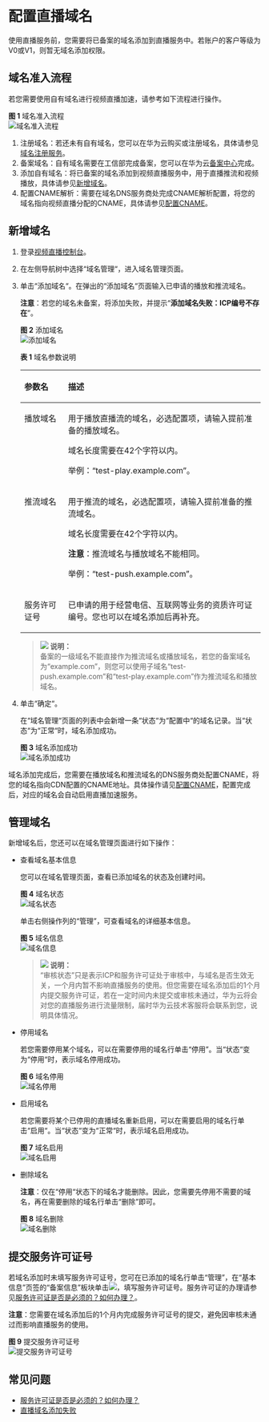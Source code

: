 # 配置直播域名<a name="live010002"></a>

使用直播服务前，您需要将已备案的域名添加到直播服务中。若账户的客户等级为V0或V1，则暂无域名添加权限。

## 域名准入流程<a name="section19545380178"></a>

若您需要使用自有域名进行视频直播加速，请参考如下流程进行操作。

**图 1**  域名准入流程<a name="fig5155122522815"></a>  
![](figures/域名准入流程.png "域名准入流程")

1.  注册域名：若还未有自有域名，您可以在华为云购买或注册域名，具体请参见[域名注册服务](https://www.huaweicloud.com/product/domain.html)。
2.  备案域名：自有域名需要在工信部完成备案，您可以在华为云[备案中心](https://beian.huaweicloud.com/)完成。
3.  添加自有域名：将已备案的域名添加到视频直播服务中，用于直播推流和视频播放，具体请参见[新增域名](#section1326884516114)。
4.  配置CNAME解析：需要在域名DNS服务商处完成CNAME解析配置，将您的域名指向视频直播分配的CNAME，具体请参见[配置CNAME](配置CNAME.md)。

## 新增域名<a name="section1326884516114"></a>

1.  登录[视频直播控制台](https://console.huaweicloud.com/live)。
2.  在左侧导航树中选择“域名管理“，进入域名管理页面。
3.  单击“添加域名“。在弹出的“添加域名“页面输入已申请的播放和推流域名。

    **注意**：若您的域名未备案，将添加失败，并提示“**添加域名失败：ICP编号不存在**”。

    **图 2**  添加域名<a name="fig251002713570"></a>  
    ![](figures/添加域名.png "添加域名")

    **表 1**  域名参数说明

    <a name="table1163972513102"></a>
    <table><thead align="left"><tr id="row1763962516105"><th class="cellrowborder" valign="top" width="18.2%" id="mcps1.2.3.1.1"><p id="p26391125111012"><a name="p26391125111012"></a><a name="p26391125111012"></a>参数名</p>
    </th>
    <th class="cellrowborder" valign="top" width="81.8%" id="mcps1.2.3.1.2"><p id="p18639172517105"><a name="p18639172517105"></a><a name="p18639172517105"></a>描述</p>
    </th>
    </tr>
    </thead>
    <tbody><tr id="row7639152501012"><td class="cellrowborder" valign="top" width="18.2%" headers="mcps1.2.3.1.1 "><p id="p16639325101018"><a name="p16639325101018"></a><a name="p16639325101018"></a>播放域名</p>
    </td>
    <td class="cellrowborder" valign="top" width="81.8%" headers="mcps1.2.3.1.2 "><p id="p3520155283119"><a name="p3520155283119"></a><a name="p3520155283119"></a>用于播放直播流的域名，必选配置项，请输入提前准备的播放域名。</p>
    <p id="p18733414541"><a name="p18733414541"></a><a name="p18733414541"></a>域名长度需要在42个字符以内。</p>
    <p id="p1463952531014"><a name="p1463952531014"></a><a name="p1463952531014"></a>举例：“test-play.example.com”。</p>
    </td>
    </tr>
    <tr id="row563942511013"><td class="cellrowborder" valign="top" width="18.2%" headers="mcps1.2.3.1.1 "><p id="p363962510102"><a name="p363962510102"></a><a name="p363962510102"></a>推流域名</p>
    </td>
    <td class="cellrowborder" valign="top" width="81.8%" headers="mcps1.2.3.1.2 "><p id="p10639112561018"><a name="p10639112561018"></a><a name="p10639112561018"></a>用于推流的域名，必选配置项，请输入提前准备的推流域名。</p>
    <p id="p151081441105410"><a name="p151081441105410"></a><a name="p151081441105410"></a>域名长度需要在42个字符以内。</p>
    <p id="p16280733175417"><a name="p16280733175417"></a><a name="p16280733175417"></a><strong id="b1137411547540"><a name="b1137411547540"></a><a name="b1137411547540"></a>注意</strong>：推流域名与播放域名不能相同。</p>
    <p id="p191201413349"><a name="p191201413349"></a><a name="p191201413349"></a>举例：“test-push.example.com”。</p>
    </td>
    </tr>
    <tr id="row116391625141016"><td class="cellrowborder" valign="top" width="18.2%" headers="mcps1.2.3.1.1 "><p id="p363917256104"><a name="p363917256104"></a><a name="p363917256104"></a>服务许可证号</p>
    </td>
    <td class="cellrowborder" valign="top" width="81.8%" headers="mcps1.2.3.1.2 "><p id="p56702028184018"><a name="p56702028184018"></a><a name="p56702028184018"></a>已申请的用于经营电信、互联网等业务的资质许可证编号。您也可以在域名添加后再补充。</p>
    </td>
    </tr>
    </tbody>
    </table>

    >![](public_sys-resources/icon-note.gif) **说明：**   
    >备案的一级域名不能直接作为推流域名或播放域名，若您的备案域名为“example.com”，则您可以使用子域名“test-push.example.com”和“test-play.example.com”作为推流域名和播放域名。  

4.  单击“确定“。

    在“域名管理“页面的列表中会新增一条“状态“为“配置中“的域名记录。当“状态“为“正常“时，域名添加成功。

    **图 3**  域名添加成功<a name="fig443953585717"></a>  
    ![](figures/域名添加成功.png "域名添加成功")


域名添加完成后，您需要在播放域名和推流域名的DNS服务商处配置CNAME，将您的域名指向CDN配置的CNAME地址。具体操作请见[配置CNAME](配置CNAME.md)，配置完成后，对应的域名会自动启用直播加速服务。

## 管理域名<a name="section152155971211"></a>

新增域名后，您还可以在域名管理页面进行如下操作：

-   查看域名基本信息

    您可以在域名管理页面，查看已添加域名的状态及创建时间。

    **图 4**  域名状态<a name="fig1122163715505"></a>  
    ![](figures/域名状态.png "域名状态")

    单击右侧操作列的“管理”，可查看域名的详细基本信息。

    **图 5**  域名信息<a name="fig353817333490"></a>  
    ![](figures/域名信息.png "域名信息")

    >![](public_sys-resources/icon-note.gif) **说明：**   
    >“审核状态”只是表示ICP和服务许可证处于审核中，与域名是否生效无关，一个月内暂不影响直播服务的使用。但您需要在域名添加后的1个月内提交服务许可证，若在一定时间内未提交或审核未通过，华为云将会对您的直播服务进行流量限制，届时华为云技术客服将会联系到您，说明具体情况。  

-   停用域名

    若您需要停用某个域名，可以在需要停用的域名行单击“停用”。当“状态“变为“停用“时，表示域名停用成功。

    **图 6**  域名停用<a name="fig184661410135710"></a>  
    ![](figures/域名停用.png "域名停用")

-   启用域名

    若您需要将某个已停用的直播域名重新启用，可以在需要启用的域名行单击“启用“。当“状态“变为“正常“时，表示域名启用成功。

    **图 7**  域名启用<a name="fig148451354588"></a>  
    ![](figures/域名启用.png "域名启用")

-   删除域名

    **注意**：仅在“停用“状态下的域名才能删除。因此，您需要先停用不需要的域名，再在需要删除的域名行单击“删除”即可。

    **图 8**  域名删除<a name="fig1659761414584"></a>  
    ![](figures/域名删除.png "域名删除")


## 提交服务许可证号<a name="section1579394343920"></a>

若域名添加时未填写服务许可证号，您可在已添加的域名行单击“管理”，在“基本信息”页签的“备案信息”板块单击![](figures/编辑.png)，填写服务许可证号。服务许可证的办理请参见[服务许可证是否是必须的？如何办理？](https://support.huaweicloud.com/live_faq/live080008005.html)。

**注意**：您需要在域名添加后的1个月内完成服务许可证号的提交，避免因审核未通过而影响直播服务的使用。

**图 9**  提交服务许可证号<a name="fig12814192015811"></a>  
![](figures/提交服务许可证号.png "提交服务许可证号")

## 常见问题<a name="section9774815141319"></a>

-   [服务许可证是否是必须的？如何办理？](https://support.huaweicloud.com/live_faq/live080008005.html)
-   [直播域名添加失败](https://support.huaweicloud.com/trouble-live/live150001.html)

